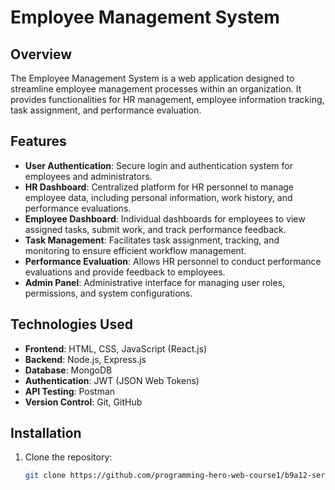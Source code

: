 # Employee Management System

## Overview

The Employee Management System is a web application designed to streamline employee management processes within an organization. It provides functionalities for HR management, employee information tracking, task assignment, and performance evaluation.

## Features

- **User Authentication**: Secure login and authentication system for employees and administrators.
- **HR Dashboard**: Centralized platform for HR personnel to manage employee data, including personal information, work history, and performance evaluations.
- **Employee Dashboard**: Individual dashboards for employees to view assigned tasks, submit work, and track performance feedback.
- **Task Management**: Facilitates task assignment, tracking, and monitoring to ensure efficient workflow management.
- **Performance Evaluation**: Allows HR personnel to conduct performance evaluations and provide feedback to employees.
- **Admin Panel**: Administrative interface for managing user roles, permissions, and system configurations.

## Technologies Used

- **Frontend**: HTML, CSS, JavaScript (React.js)
- **Backend**: Node.js, Express.js
- **Database**: MongoDB
- **Authentication**: JWT (JSON Web Tokens)
- **API Testing**: Postman
- **Version Control**: Git, GitHub

## Installation

1. Clone the repository:
   ```bash
   git clone https://github.com/programming-hero-web-course1/b9a12-server-side-mr9asif.git
